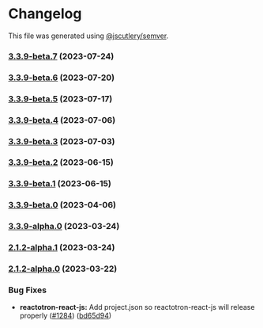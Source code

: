 # Changelog

This file was generated using [@jscutlery/semver](https://github.com/jscutlery/semver).

### [3.3.9-beta.7](https://github.com/infinitered/reactotron/compare/reactotron-react-js@3.3.9-beta.6...reactotron-react-js@3.3.9-beta.7) (2023-07-24)

### [3.3.9-beta.6](https://github.com/infinitered/reactotron/compare/reactotron-react-js@3.3.9-beta.5...reactotron-react-js@3.3.9-beta.6) (2023-07-20)

### [3.3.9-beta.5](https://github.com/infinitered/reactotron/compare/reactotron-react-js@3.3.9-beta.4...reactotron-react-js@3.3.9-beta.5) (2023-07-17)

### [3.3.9-beta.4](https://github.com/infinitered/reactotron/compare/reactotron-react-js@3.3.9-beta.3...reactotron-react-js@3.3.9-beta.4) (2023-07-06)

### [3.3.9-beta.3](https://github.com/infinitered/reactotron/compare/reactotron-react-js@3.3.9-beta.2...reactotron-react-js@3.3.9-beta.3) (2023-07-03)

### [3.3.9-beta.2](https://github.com/infinitered/reactotron/compare/reactotron-react-js@3.3.9-beta.1...reactotron-react-js@3.3.9-beta.2) (2023-06-15)

### [3.3.9-beta.1](https://github.com/infinitered/reactotron/compare/reactotron-react-js@3.3.9-beta.0...reactotron-react-js@3.3.9-beta.1) (2023-06-15)

### [3.3.9-beta.0](https://github.com/infinitered/reactotron/compare/reactotron-react-js@3.3.9-alpha.0...reactotron-react-js@3.3.9-beta.0) (2023-04-06)

### [3.3.9-alpha.0](https://github.com/infinitered/reactotron/compare/reactotron-react-js@2.1.2-alpha.1...reactotron-react-js@3.3.9-alpha.0) (2023-03-24)

### [2.1.2-alpha.1](https://github.com/infinitered/reactotron/compare/reactotron-react-js@2.1.2-alpha.0...reactotron-react-js@2.1.2-alpha.1) (2023-03-24)

### [2.1.2-alpha.0](https://github.com/infinitered/reactotron/compare/reactotron-react-js@2.1.1...reactotron-react-js@2.1.2-alpha.0) (2023-03-22)


### Bug Fixes

* **reactotron-react-js:** Add project.json so reactotron-react-js will release properly ([#1284](https://github.com/infinitered/reactotron/issues/1284)) ([bd65d94](https://github.com/infinitered/reactotron/commit/bd65d9440c2c4e035b277fbff89ef140ae86dcaa))
